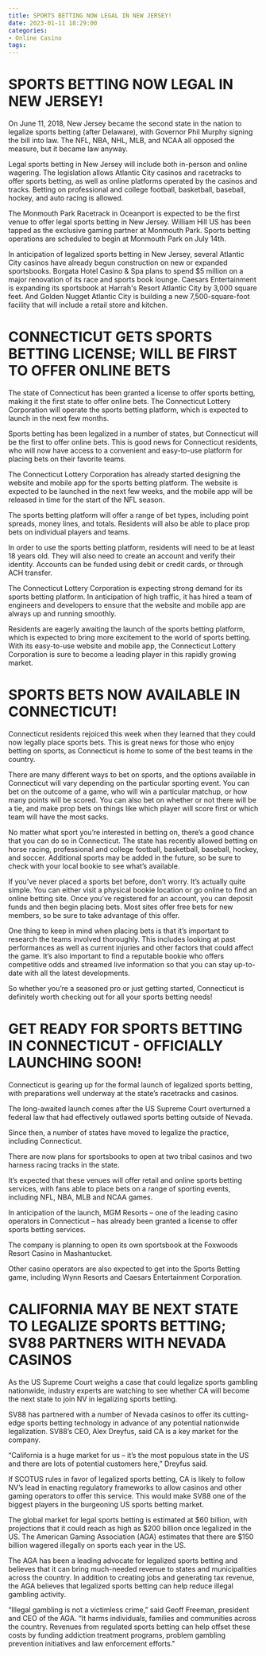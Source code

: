 ```yaml
---
title: SPORTS BETTING NOW LEGAL IN NEW JERSEY!
date: 2023-01-11 18:29:00
categories:
- Online Casino
tags:
---
```



#  SPORTS BETTING NOW LEGAL IN NEW JERSEY!

On June 11, 2018, New Jersey became the second state in the nation to legalize sports betting (after Delaware), with Governor Phil Murphy signing the bill into law. The NFL, NBA, NHL, MLB, and NCAA all opposed the measure, but it became law anyway.

Legal sports betting in New Jersey will include both in-person and online wagering. The legislation allows Atlantic City casinos and racetracks to offer sports betting, as well as online platforms operated by the casinos and tracks. Betting on professional and college football, basketball, baseball, hockey, and auto racing is allowed.

The Monmouth Park Racetrack in Oceanport is expected to be the first venue to offer legal sports betting in New Jersey. William Hill US has been tapped as the exclusive gaming partner at Monmouth Park. Sports betting operations are scheduled to begin at Monmouth Park on July 14th.

In anticipation of legalized sports betting in New Jersey, several Atlantic City casinos have already begun construction on new or expanded sportsbooks. Borgata Hotel Casino & Spa plans to spend $5 million on a major renovation of its race and sports book lounge. Caesars Entertainment is expanding its sportsbook at Harrah's Resort Atlantic City by 3,000 square feet. And Golden Nugget Atlantic City is building a new 7,500-square-foot facility that will include a retail store and kitchen.

#  CONNECTICUT GETS SPORTS BETTING LICENSE; WILL BE FIRST TO OFFER ONLINE BETS

The state of Connecticut has been granted a license to offer sports betting, making it the first state to offer online bets. The Connecticut Lottery Corporation will operate the sports betting platform, which is expected to launch in the next few months.

Sports betting has been legalized in a number of states, but Connecticut will be the first to offer online bets. This is good news for Connecticut residents, who will now have access to a convenient and easy-to-use platform for placing bets on their favorite teams.

The Connecticut Lottery Corporation has already started designing the website and mobile app for the sports betting platform. The website is expected to be launched in the next few weeks, and the mobile app will be released in time for the start of the NFL season.

The sports betting platform will offer a range of bet types, including point spreads, money lines, and totals. Residents will also be able to place prop bets on individual players and teams.

In order to use the sports betting platform, residents will need to be at least 18 years old. They will also need to create an account and verify their identity. Accounts can be funded using debit or credit cards, or through ACH transfer.

The Connecticut Lottery Corporation is expecting strong demand for its sports betting platform. In anticipation of high traffic, it has hired a team of engineers and developers to ensure that the website and mobile app are always up and running smoothly.

Residents are eagerly awaiting the launch of the sports betting platform, which is expected to bring more excitement to the world of sports betting. With its easy-to-use website and mobile app, the Connecticut Lottery Corporation is sure to become a leading player in this rapidly growing market.

#  SPORTS BETS NOW AVAILABLE IN CONNECTICUT!

Connecticut residents rejoiced this week when they learned that they could now legally place sports bets. This is great news for those who enjoy betting on sports, as Connecticut is home to some of the best teams in the country.

There are many different ways to bet on sports, and the options available in Connecticut will vary depending on the particular sporting event. You can bet on the outcome of a game, who will win a particular matchup, or how many points will be scored. You can also bet on whether or not there will be a tie, and make prop bets on things like which player will score first or which team will have the most sacks.

No matter what sport you’re interested in betting on, there’s a good chance that you can do so in Connecticut. The state has recently allowed betting on horse racing, professional and college football, basketball, baseball, hockey, and soccer. Additional sports may be added in the future, so be sure to check with your local bookie to see what’s available.

If you’ve never placed a sports bet before, don’t worry. It’s actually quite simple. You can either visit a physical bookie location or go online to find an online betting site. Once you’ve registered for an account, you can deposit funds and then begin placing bets. Most sites offer free bets for new members, so be sure to take advantage of this offer.

One thing to keep in mind when placing bets is that it’s important to research the teams involved thoroughly. This includes looking at past performances as well as current injuries and other factors that could affect the game. It’s also important to find a reputable bookie who offers competitive odds and streamed live information so that you can stay up-to-date with all the latest developments.

So whether you’re a seasoned pro or just getting started, Connecticut is definitely worth checking out for all your sports betting needs!

#  GET READY FOR SPORTS BETTING IN CONNECTICUT - OFFICIALLY LAUNCHING SOON!

Connecticut is gearing up for the formal launch of legalized sports betting, with preparations well underway at the state’s racetracks and casinos.

The long-awaited launch comes after the US Supreme Court overturned a federal law that had effectively outlawed sports betting outside of Nevada.

Since then, a number of states have moved to legalize the practice, including Connecticut.

There are now plans for sportsbooks to open at two tribal casinos and two harness racing tracks in the state.

It’s expected that these venues will offer retail and online sports betting services, with fans able to place bets on a range of sporting events, including NFL, NBA, MLB and NCAA games.

In anticipation of the launch, MGM Resorts – one of the leading casino operators in Connecticut – has already been granted a license to offer sports betting services.

The company is planning to open its own sportsbook at the Foxwoods Resort Casino in Mashantucket.

Other casino operators are also expected to get into the Sports Betting game, including Wynn Resorts and Caesars Entertainment Corporation.

#  CALIFORNIA MAY BE NEXT STATE TO LEGALIZE SPORTS BETTING; SV88 PARTNERS WITH NEVADA CASINOS

As the US Supreme Court weighs a case that could legalize sports gambling nationwide, industry experts are watching to see whether CA will become the next state to join NV in legalizing sports betting.

SV88 has partnered with a number of Nevada casinos to offer its cutting-edge sports betting technology in advance of any potential nationwide legalization. SV88’s CEO, Alex Dreyfus, said CA is a key market for the company.

“California is a huge market for us – it’s the most populous state in the US and there are lots of potential customers here,” Dreyfus said.

If SCOTUS rules in favor of legalized sports betting, CA is likely to follow NV’s lead in enacting regulatory frameworks to allow casinos and other gaming operators to offer this service. This would make SV88 one of the biggest players in the burgeoning US sports betting market.

The global market for legal sports betting is estimated at $60 billion, with projections that it could reach as high as $200 billion once legalized in the US. The American Gaming Association (AGA) estimates that there are $150 billion wagered illegally on sports each year in the US.

The AGA has been a leading advocate for legalized sports betting and believes that it can bring much-needed revenue to states and municipalities across the country. In addition to creating jobs and generating tax revenue, the AGA believes that legalized sports betting can help reduce illegal gambling activity.

“Illegal gambling is not a victimless crime,” said Geoff Freeman, president and CEO of the AGA. “It harms individuals, families and communities across the country. Revenues from regulated sports betting can help offset these costs by funding addiction treatment programs, problem gambling prevention initiatives and law enforcement efforts."